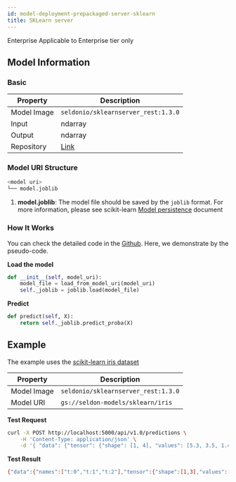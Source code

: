 ```yaml
---
id: model-deployment-prepackaged-server-sklearn
title: SKLearn server
---
```


<div class="ee-only tooltip">Enterprise
  <span class="tooltiptext">Applicable to Enterprise tier only</span>
</div>

## Model Information

### Basic

Property    | Description
------------|------
Model Image | `seldonio/sklearnserver_rest:1.3.0`
Input       | ndarray
Output      | ndarray
Repository | [Link](https://github.com/SeldonIO/seldon-core/tree/master/servers/sklearnserver)

### Model URI Structure

```bash
<model uri>
└── model.joblib
```

1. **model.joblib**: The model file should be saved by the `joblib` format. For more information, please see scikit-learn [Model persistence](https://scikit-learn.org/stable/modules/model_persistence.html) document


### How It Works

You can check the detailed code in the [Github](https://github.com/SeldonIO/seldon-core/blob/master/servers/sklearnserver/sklearnserver/SKLearnServer.py).
Here, we demonstrate by the pseudo-code.

**Load the model**
```python
def __init__(self, model_uri):
    model_file = load_from_model_uri(model_uri)
    self._joblib = joblib.load(model_file)
```

**Predict**
```python
def predict(self, X):
    return self._joblib.predict_proba(X)
```

## Example

The example uses the [scikit-learn iris dataset](https://scikit-learn.org/stable/auto_examples/datasets/plot_iris_dataset.html)

Property    | Description
------------|------
Model Image | `seldonio/sklearnserver_rest:1.3.0`
Model URI   | `gs://seldon-models/sklearn/iris`

**Test Request**

```bash
curl -X POST http://localhost:5000/api/v1.0/predictions \
    -H 'Content-Type: application/json' \
    -d '{ "data": {"tensor": {"shape": [1, 4], "values": [5.3, 3.5, 1.4, 0.2]}} }'
```

**Test Result**

```bash
{"data":{"names":["t:0","t:1","t:2"],"tensor":{"shape":[1,3],"values":[0.8700986370655746,0.1298937698872714,7.593047154034911e-06]}},"meta":{}}
```

